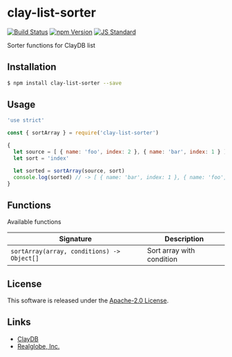 clay-list-sorter
==========

<!---
This file is generated by ape-tmpl. Do not update manually.
--->

<!-- Badge Start -->
<a name="badges"></a>

[![Build Status][bd_travis_com_shield_url]][bd_travis_com_url]
[![npm Version][bd_npm_shield_url]][bd_npm_url]
[![JS Standard][bd_standard_shield_url]][bd_standard_url]

[bd_repo_url]: https://github.com/realglobe-Inc/clay-list-sorter
[bd_travis_url]: http://travis-ci.org/realglobe-Inc/clay-list-sorter
[bd_travis_shield_url]: http://img.shields.io/travis/realglobe-Inc/clay-list-sorter.svg?style=flat
[bd_travis_com_url]: http://travis-ci.com/realglobe-Inc/clay-list-sorter
[bd_travis_com_shield_url]: https://api.travis-ci.com/realglobe-Inc/clay-list-sorter.svg?token=aeFzCpBZebyaRijpCFmm
[bd_license_url]: https://github.com/realglobe-Inc/clay-list-sorter/blob/master/LICENSE
[bd_codeclimate_url]: http://codeclimate.com/github/realglobe-Inc/clay-list-sorter
[bd_codeclimate_shield_url]: http://img.shields.io/codeclimate/github/realglobe-Inc/clay-list-sorter.svg?style=flat
[bd_codeclimate_coverage_shield_url]: http://img.shields.io/codeclimate/coverage/github/realglobe-Inc/clay-list-sorter.svg?style=flat
[bd_gemnasium_url]: https://gemnasium.com/realglobe-Inc/clay-list-sorter
[bd_gemnasium_shield_url]: https://gemnasium.com/realglobe-Inc/clay-list-sorter.svg
[bd_npm_url]: http://www.npmjs.org/package/clay-list-sorter
[bd_npm_shield_url]: http://img.shields.io/npm/v/clay-list-sorter.svg?style=flat
[bd_standard_url]: http://standardjs.com/
[bd_standard_shield_url]: https://img.shields.io/badge/code%20style-standard-brightgreen.svg

<!-- Badge End -->


<!-- Description Start -->
<a name="description"></a>

Sorter functions for ClayDB list

<!-- Description End -->


<!-- Overview Start -->
<a name="overview"></a>



<!-- Overview End -->


<!-- Sections Start -->
<a name="sections"></a>

<!-- Section from "doc/guides/01.Installation.md.hbs" Start -->

<a name="section-doc-guides-01-installation-md"></a>

Installation
-----

```bash
$ npm install clay-list-sorter --save
```


<!-- Section from "doc/guides/01.Installation.md.hbs" End -->

<!-- Section from "doc/guides/02.Usage.md.hbs" Start -->

<a name="section-doc-guides-02-usage-md"></a>

Usage
---------

```javascript
'use strict'

const { sortArray } = require('clay-list-sorter')

{
  let source = [ { name: 'foo', index: 2 }, { name: 'bar', index: 1 } ]
  let sort = 'index'

  let sorted = sortArray(source, sort)
  console.log(sorted) // -> [ { name: 'bar', index: 1 }, { name: 'foo', index: 2 } ]
}

```


<!-- Section from "doc/guides/02.Usage.md.hbs" End -->

<!-- Section from "doc/guides/03.Functions.md.hbs" Start -->

<a name="section-doc-guides-03-functions-md"></a>

Functions
---------

Available functions

| Signature | Description |
| ---- | ----------- |
| `sortArray(array, conditions) -> Object[]` | Sort array with condition |


<!-- Section from "doc/guides/03.Functions.md.hbs" End -->


<!-- Sections Start -->


<!-- LICENSE Start -->
<a name="license"></a>

License
-------
This software is released under the [Apache-2.0 License](https://github.com/realglobe-Inc/clay-list-sorter/blob/master/LICENSE).

<!-- LICENSE End -->


<!-- Links Start -->
<a name="links"></a>

Links
------

+ [ClayDB][clay_d_b_url]
+ [Realglobe, Inc.][realglobe,_inc__url]

[clay_d_b_url]: https://github.com/realglobe-Inc/claydb
[realglobe,_inc__url]: http://realglobe.jp

<!-- Links End -->
